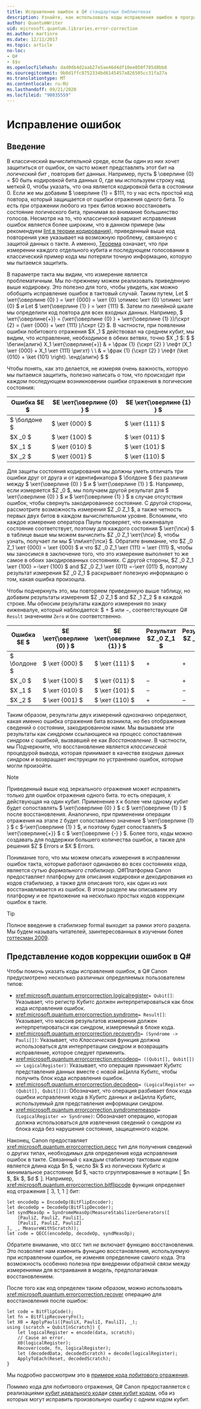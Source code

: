```yaml
---
title: Исправление ошибок в Q# стандартных библиотеках
description: Узнайте, как использовать коды исправления ошибок в программах, Q# защищая состояние Кубитс.
author: QuantumWriter
uid: microsoft.quantum.libraries.error-correction
ms.author: martinro
ms.date: 12/11/2017
ms.topic: article
no-loc:
- Q#
- $$v
ms.openlocfilehash: dad0db4d2aab27e5ae46d4df10ee050f785d8bb8
ms.sourcegitcommit: 9b0d1ffc8752334bd6145457a826505cc31fa27a
ms.translationtype: MT
ms.contentlocale: ru-RU
ms.lasthandoff: 09/21/2020
ms.locfileid: "90835559"
---
```

# <a name="error-correction"></a>Исправление ошибок #

## <a name="introduction"></a>Введение ##

В классический вычислительной среде, если бы один из них хочет защититься от ошибок, он часто может представлять этот бит на *логический бит* , повторив бит данных.
Например, пусть $ \оверлине {0} = $0 быть кодировкой бита данных 0, где мы используем строку над меткой 0, чтобы указать, что она является кодировкой бита в состоянии 0.
Если же мы добавим $ \оверлине {1} = $111, то у нас есть простой код повтора, который защищается от ошибки отражения одного бита.
То есть при отражении любого из трех битов можно восстановить состояние логического бита, принимая во внимание большинство голосов.
Несмотря на то, что классический вариант исправления ошибок является более широким, что в данном примере (мы рекомендуем [lint в теории кодирования](https://www.springer.com/us/book/9783540641339)), приведенный выше код повторения уже указывает на возможную проблему, связанную с защитой данных о такте.
А именно, [Теорема](xref:microsoft.quantum.concepts.pauli#the-no-cloning-theorem) означает, что при измерении каждого отдельного кубита и последующем голосовании в классический пример кода мы потеряли точную информацию, которую мы пытаемся защитить.

В параметре такта мы видим, что измерение является проблематичным. Мы по-прежнему можем реализовать приведенную выше кодировку.
Это полезно для того, чтобы увидеть, как можно обобщить исправление ошибок в тактовый случай.
Таким путем, Let $ \кет{\оверлине {0} } = \кет {000} = \кет {0} \отимес \кет {0} \отимес \кет {0} $ и Let $ \кет{\оверлине {1} } = \кет {111} $.
Затем по линейной шкале мы определили код повтора для всех входных данных. Например, $ \кет{\оверлине{+}} = (\кет{\оверлине {0} } + \кет{\оверлине {1} })/\скрт {2} = (\кет {000} + \кет {111} )/\скрт {2} $.
В частности, при появлении ошибки побитового отражения $X _1 $ действовал на среднем кубит, мы видим, что исправление, необходимое в обеих ветвях, точно $X _1 $: $ $ \бегин{алигн} X_1 \кет{\оверлине{+}} & = \фрак {1} {\скрт {2} } \лефт (X_1 \кет {000} + X_1 \кет {111} \ригхт) \\ \\ & = \фрак {1} {\скрт {2} } \лефт (\ket {010} + \ket {101} \right).
\енд{алигн} $ $

Чтобы понять, как это делается, не измеряя очень важность, которую мы пытаемся защитить, полезно написать о том, что происходит при каждом последующем возникновении ошибки отражения в логические состояния:

| Ошибка $E $ | $E \кет{\оверлине {0} } $ | $E \кет{\оверлине {1} } $ |
| --- | --- | --- |
| $ \болдоне $ | $ \кет {000} $ | $ \кет {111} $ |
| $X _0 $ | $ \кет {100} $ | $ \кет {011} $ |
| $X _1 $ | $ \кет {010} $ | $ \кет {101} $ |
| $X _2 $ | $ \кет {001} $ | $ \кет {110} $ |

Для защиты состояния кодирования мы должны уметь отличать три ошибки друг от друга и от идентификатора $ \болдоне $ без различия между $ \кет{\оверлине {0} } $ и $ \кет{\оверлине {1} } $.
Например, если измеряется $Z _0 $, мы получаем другой результат для $ \кет{\оверлине {0} } $ и $ \кет{\оверлине {1} } $ в случае отсутствия ошибок, чтобы свернуть закодированное состояние.
С другой стороны, рассмотрите возможность измерения $Z _0 Z_1 $, а также четность первых двух битов в каждом вычислительном уровне.
Вспомним, что каждое измерение оператора Паули проверяет, что еиженвалуе состояние соответствует, поэтому для каждого состояния $ \кет{\пси} $ в таблице выше мы можем вычислить $Z _0 Z_1 \кет{\пси} $, чтобы узнать, получает ли мы $ \пм\кет{\пси} $.
Обратите внимание, что $Z _0 Z_1 \кет {000} = \кет {000} $ и что $Z _0 Z_1 \кет {111} = \кет {111} $, чтобы мы заносимся в заключение того, что это измерение выполняет то же самое в обоих закодированных состояниях.
С другой стороны, $Z _0 Z_1 \кет {100} =-\кет {100} $ and $Z _0 Z_1 \кет {011} =-\кет {011} $, поэтому результат измерения $Z _0 Z_1 $ раскрывает полезную информацию о том, какая ошибка произошла.

Чтобы подчеркнуть это, мы повторяем приведенную выше таблицу, но добавим результаты измерения $Z _0 Z_1 $ and $Z _1 Z_2 $ в каждой строке.
Мы обносим результаты каждого измерения по знаку еиженвалуе, который наблюдается: $ + $ или $-$, соответствующее Q# `Result` значениям `Zero` и `One` соответственно.

| Ошибка $E $ | $E \кет{\оверлине {0} } $ | $E \кет{\оверлине {1} } $ | Результат $Z _0 Z_1 $ | Результат $Z _1 Z_2 $ |
| --- | --- | --- | --- | --- |
| $ \болдоне $ | $ \кет {000} $ | $ \кет {111} $ | $+$ | $+$ |
| $X _0 $ | $ \кет {100} $ | $ \кет {011} $ | $-$ | $+$ |
| $X _1 $ | $ \кет {010} $ | $ \кет {101} $ | $-$ | $-$ |
| $X _2 $ | $ \кет {001} $ | $ \кет {110} $ | $+$ | $-$ |

Таким образом, результаты двух измерений однозначно определяют, какая именно ошибка отражения бита возникла, но без отображения сведений о состоянии, закодированном нами.
Мы вызываем эти результаты как *синдром*и ссылающиеся на процесс сопоставления синдром с ошибкой, вызвавшей ее как *Восстановление*.
В частности, мы Подчеркните, что восстановление является *классической* процедурой вывода, которая принимает в качестве входных данных синдром и возвращает инструкции по устранению ошибок, которые могли произойти.

> [!NOTE]
> Приведенный выше код зеркального отражения может исправлять только для ошибок отражения одного бита. то есть операция, `X` действующая на один кубит.
> Применение `X` к более чем одному кубит будет сопоставлять $ \кет{\оверлине {0} } $ с $ \кет{\оверлине {1} } $ после восстановления.
> Аналогично, при применении операции отражения на этапе `Z` будет сопоставлено значение $ \кет{\оверлине {1} } $ с $-\кет{\оверлине {1} } $, и поэтому будет сопоставлять $ \кет{\оверлине{+}} $ с $ \кет{\оверлине {-} } $.
> Более того, коды можно создавать для поддержки большего количества ошибок, а также для решения $Z $ Errors и $X $ Errors.

Понимание того, что мы можем описать измерения в исправлении ошибок такта, которые работают одинаково во всех состояниях кода, является сутью *формального стабилизер*.
Q#Платформа Canon предоставляет платформу для описания кодировки и декодирования из кодов стабилизер, а также для описания того, как один из них восстанавливается из ошибок.
В этом разделе мы описываем эту платформу и ее приложение на несколько простых кодов коррекции ошибок в такте.

> [!TIP]
> Полное введение в стабилизер formal выходит за рамки этого раздела.
> Мы будем называть читателей, заинтересованных в изучении более [готтесман 2009](https://arxiv.org/abs/0904.2557).

## <a name="representing-error-correcting-codes-in-no-locq"></a>Представление кодов коррекции ошибок в Q# ##

Чтобы помочь указать коды исправления ошибок, в Q# Canon предусмотрено несколько различных определяемых пользователем типов:

- <xref:microsoft.quantum.errorcorrection.logicalregister>`= Qubit[]`: Указывает, что регистр Кубитс должен интерпретироваться как блок кода исправления ошибок.
- <xref:microsoft.quantum.errorcorrection.syndrome>`= Result[]`: Указывает, что массив результатов измерения должен интерпретироваться как синдром, измеряемый в блоке кода.
- <xref:microsoft.quantum.errorcorrection.recoveryfn>`= (Syndrome -> Pauli[])`: Указывает, что *Классическая* функция должна использоваться для интерпретации синдром и возвращать исправление, которое следует применить.
- <xref:microsoft.quantum.errorcorrection.encodeop>`= ((Qubit[], Qubit[]) => LogicalRegister)`: Указывает, что операция принимает Кубитс представления данных вместе с новой анЦилла Кубитс, чтобы получить блок кода исправления ошибок.
- <xref:microsoft.quantum.errorcorrection.decodeop>`= (LogicalRegister => (Qubit[], Qubit[]))`: Обозначает, что операция разбивает блок кода ошибки исправления кода в Кубитс данных и анЦилла Кубитс, используемый для представления информации синдром.
- <xref:microsoft.quantum.errorcorrection.syndromemeasop>`= (LogicalRegister => Syndrome)`: Обозначает операцию, которая должна использоваться для извлечения сведений о синдром из блока кода без нарушения состояния, защищенного кодом.

Наконец, Canon предоставляет <xref:microsoft.quantum.errorcorrection.qecc> тип для получения сведений о других типах, необходимых для определения кода исправления ошибок в такте. Связанный с каждым стабилизер тактовым кодом является длина кода $n $, число $k $ из логических Кубитс и минимальное расстояние $d $, часто сгруппированные в нотации ⟦ $n $, $k $, $d $ ⟧. Например, <xref:microsoft.quantum.errorcorrection.bitflipcode> функция определяет код отражения ⟦ 3, 1, 1 ⟧ бит:

```qsharp
let encodeOp = EncodeOp(BitFlipEncoder);
let decodeOp = DecodeOp(BitFlipDecoder);
let syndMeasOp = SyndromeMeasOp(MeasureStabilizerGenerators([
    [PauliZ, PauliZ, PauliI],
    [PauliI, PauliZ, PauliZ]
], _, MeasureWithScratch));
let code = QECC(encodeOp, decodeOp, syndMeasOp);
```

Обратите внимание, что `QECC` тип *не* включает функцию восстановления.
Это позволяет нам изменить функцию восстановления, используемую при исправлении ошибок, не изменяя определение самого кода. Эта возможность особенно полезна при внедрении обратной связи между измерениями для встраивания в модель, предполагаемая восстановлением.

После того как код определен таким образом, можно использовать <xref:microsoft.quantum.errorcorrection.recover> операцию для восстановления после ошибок:

```qsharp
let code = BitFlipCode();
let fn = BitFlipRecoveryFn();
let X0 = ApplyPauli([PauliX, PauliI, PauliI], _);
using (scratch = Qubit[nScratch]) {
    let logicalRegister = encode(data, scratch);
    // Cause an error.
    X0(logicalRegister);
    Recover(code, fn, logicalRegister);
    let (decodedData, decodedScratch) = decode(logicalRegister);
    ApplyToEach(Reset, decodedScratch);
}
```

Мы подробно рассмотрим это в [примере кода побитового отражения](https://github.com/microsoft/Quantum/tree/main/samples/error-correction/bit-flip-code).

Помимо кода для побитового отражения, Q# Canon предоставляется с реализациями [кубит идеального кода](https://arxiv.org/abs/quant-ph/9602019)и [семи кубит кодом](https://arxiv.org/abs/quant-ph/9705052), оба из которых могут исправить произвольную ошибку с одним кодом кубит.
